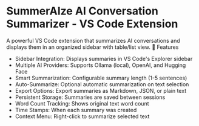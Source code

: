 # SummerAIze AI Conversation Summarizer - VS Code Extension
A powerful VS Code extension that summarizes AI conversations and displays them in an organized sidebar with table/list view.
🚀 Features
* Sidebar Integration: Displays summaries in VS Code's Explorer sidebar
* Multiple AI Providers: Supports Ollama (local), OpenAI, and Hugging Face
* Smart Summarization: Configurable summary length (1-5 sentences)
* Auto-Summarize: Optional automatic summarization on text selection
* Export Options: Export summaries as Markdown, JSON, or plain text
* Persistent Storage: Summaries are saved between sessions
* Word Count Tracking: Shows original text word count
* Time Stamps: When each summary was created
* Context Menu: Right-click to summarize selected text
